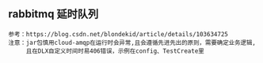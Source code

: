 ## rabbitmq 延时队列

````
参考：https://blog.csdn.net/blondekid/article/details/103634725
注意：jar包慎用cloud-amqp在运行时会异常,且会遵循先进先出的原则，需要确定业务逻辑,
     且在DLX自定义时间时易406错误，示例在config、TestCreate里
````

